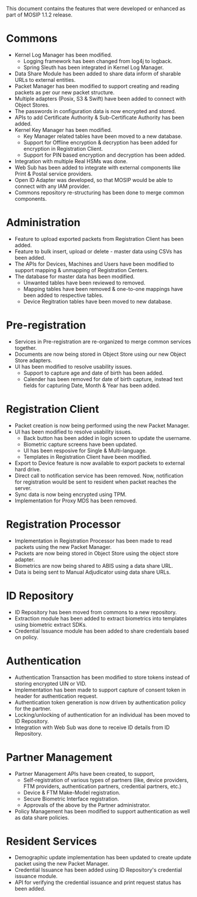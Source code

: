 This document contains the features that were developed or enhanced as part of MOSIP 1.1.2 release.

# Commons
* Kernel Log Manager has been modified.
	* Logging framework has been changed from log4j to logback.
	* Spring Sleuth has been integrated in Kernel Log Manager.
* Data Share Module has been added to share data inform of sharable URLs to external entities.
* Packet Manager has been modified to support creating and reading packets as per our new packet structure.
* Multiple adapters (Posix, S3 & Swift) have been added to connect with Object Stores. 
* The passwords in configuration data is now encrypted and stored.
* APIs to add Certificate Authority & Sub-Certificate Authority has been added.
* Kernel Key Manager has been modified.
	* Key Manager related tables have been moved to a new database.
	* Support for Offline encryption & decryption has been added for encryption in Registration Client.
	* Support for PIN based encryption and decryption has been added.
* Integration with multiple Real HSMs was done.
* Web Sub has been added to integrate with external components like Print & Postal service providers.
* Open ID Adapter was developed, so that MOSIP would be able to connect with any IAM provider.
* Commons repository re-structuring has been done to merge common components.

# Administration
* Feature to upload exported packets from Registration Client has been added.
* Feature to bulk insert, upload or delete - master data using CSVs has been added.
* The APIs for Devices, Machines and Users have been modified to support mapping & unmapping of Registration Centers.
* The database for master data has been modified.
	* Unwanted tables have been reviewed to removed.
	* Mapping tables have been removed & one-to-one mappings have been added to respective tables.
	* Device Regitration tables have been moved to new database.

# Pre-registration
* Services in Pre-registration are re-organized to merge common services together.
* Documents are now being stored in Object Store using our new Object Store adapters.
* UI has been modified to resolve usability issues.
	* Support to capture age and date of birth has been added.
	* Calender has been removed for date of birth capture, instead text fields for capturing Date, Month & Year has been added.

# Registration Client
* Packet creation is now being performed using the new Packet Manager.
* UI has been modified to resolve usability issues.
	* Back button has been added in login screen to update the username.
	* Biometric capture screens have been updated.
	* UI has been resposive for Single & Multi-language.
	* Templates in Registration Client have been modified.
* Export to Device feature is now available to export packets to external hard drive.
* Direct call to notification service has been removed. Now, notification for registration would be sent to resident when packet reaches the server. 
* Sync data is now being encrypted using TPM.
* Implementation for Proxy MDS has been removed.

# Registration Processor
* Implementation in Registration Processor has been made to read packets using the new Packet Manager.
* Packets are now being stored in Object Store using the object store adapter.
* Biometrics are now being shared to ABIS using a data share URL.
* Data is being sent to Manual Adjudicator using data share URLs.

# ID Repository
* ID Repository has been moved from commons to a new repository.
* Extraction module has been added to extract biometrics into templates using biometric extract SDKs.
* Credential Issuance module has been added to share credentials based on policy.

# Authentication
* Authentication Transaction has been modified to store tokens instead of storing encrypted UIN or VID.
* Implementation has been made to support capture of consent token in header for authentication request.
* Authentication token generation is now driven by authentication policy for the partner.
* Locking/unlocking of authentication for an individual has been moved to ID Repository.
* Integration with Web Sub was done to receive ID details from ID Repository.

# Partner Management
* Partner Management APIs have been created, to support,
	* Self-registration of various types of partners (like, device providers, FTM providers, authentication partners, credential partners, etc.)
	* Device & FTM Make-Model registration.
	* Secure Biometric Interface registration.
	* Approvals of the above by the Partner administrator.
* Policy Management has been modified to support authentication as well as data share policies.

# Resident Services
* Demographic update implementation has been updated to create update packet using the new Packet Manager.
* Credential Issuance has been added using ID Repository's credential issuance module.
* API for verifying the credential issuance and print request status has been added.
